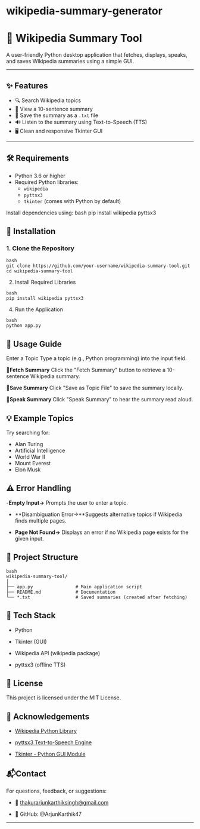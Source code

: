 # wikipedia-summary-generator
# 🧠 Wikipedia Summary Tool

A user-friendly Python desktop application that fetches, displays, speaks, and saves Wikipedia summaries using a simple GUI.

---

## ✨ Features

- 🔍 Search Wikipedia topics
- 📄 View a 10-sentence summary
- 💾 Save the summary as a `.txt` file
- 🔊 Listen to the summary using Text-to-Speech (TTS)
- 🖥️ Clean and responsive Tkinter GUI

---

## 🛠 Requirements

- Python 3.6 or higher
- Required Python libraries:
  - `wikipedia`
  - `pyttsx3`
  - `tkinter` (comes with Python by default)

Install dependencies using:
bash
pip install wikipedia pyttsx3

## 🚀 Installation
### 1. Clone the Repository
```
bash
git clone https://github.com/your-username/wikipedia-summary-tool.git
cd wikipedia-summary-tool
```
2. Install Required Libraries
```
bash
pip install wikipedia pyttsx3
```
4. Run the Application
```
bash
python app.py
```
## 🧭 Usage Guide
Enter a Topic
Type a topic (e.g., Python programming) into the input field.

🔹**Fetch Summary**
Click the "Fetch Summary" button to retrieve a 10-sentence Wikipedia summary.

🔹**Save Summary**
Click "Save as Topic File" to save the summary locally.

🔹**Speak Summary**
Click "Speak Summary" to hear the summary read aloud.

## 💡 Example Topics
Try searching for:
- Alan Turing
- Artificial Intelligence
- World War II
- Mount Everest
- Elon Musk

## ⚠️ Error Handling
-**Empty Input->** Prompts the user to enter a topic.

- **Disambiguation Error->**Suggests alternative topics if Wikipedia finds multiple pages.

- **Page Not Found->** Displays an error if no Wikipedia page exists for the given input.

## 📁 Project Structure
```
bash
wikipedia-summary-tool/
│
├── app.py                # Main application script
├── README.md             # Documentation
└── *.txt                 # Saved summaries (created after fetching)
```
## 🧱 Tech Stack
- Python

- Tkinter (GUI)
  
- Wikipedia API (wikipedia package)
  
- pyttsx3 (offline TTS)

## 📜 License
This project is licensed under the MIT License.

## 🙌 Acknowledgements

- [Wikipedia Python Library](https://pypi.org/project/wikipedia/)
  
- [pyttsx3 Text-to-Speech Engine](https://pypi.org/project/pyttsx3/)
  
- [Tkinter - Python GUI Module](https://docs.python.org/3/library/tkinter.html)

## 📬Contact
For questions, feedback, or suggestions:
- 📧 thakurarjunkarthiksingh@gmail.com

- 🐙 GitHub: @ArjunKarthik47

---
